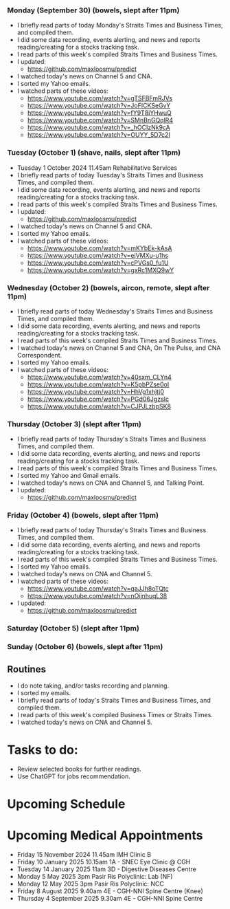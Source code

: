 ### Monday (September 30) (bowels, slept after 11pm)
- I briefly read parts of today Monday's Straits Times and Business Times, and compiled them.
- I did some data recording, events alerting, and news and reports reading/creating for a stocks tracking task.
- I read parts of this week's compiled Straits Times and Business Times.
- I updated:
    - https://github.com/maxloosmu/predict
- I watched today's news on Channel 5 and CNA.
- I sorted my Yahoo emails.
- I watched parts of these videos:
    - https://www.youtube.com/watch?v=gTSFBFmRJVs
    - https://www.youtube.com/watch?v=JoFICKSeGvY
    - https://www.youtube.com/watch?v=fY9T8iYHwuQ
    - https://www.youtube.com/watch?v=SMnBnGQqlR4
    - https://www.youtube.com/watch?v=_hOCIzNk9cA
    - https://www.youtube.com/watch?v=OUYY_5D7c2I

### Tuesday (October 1) (shave, nails, slept after 11pm)
- Tuesday 1 October 2024 11.45am Rehabilitative Services
- I briefly read parts of today Tuesday's Straits Times and Business Times, and compiled them.
- I did some data recording, events alerting, and news and reports reading/creating for a stocks tracking task.
- I read parts of this week's compiled Straits Times and Business Times.
- I updated:
    - https://github.com/maxloosmu/predict
- I watched today's news on Channel 5 and CNA.
- I sorted my Yahoo emails.
- I watched parts of these videos:
    - https://www.youtube.com/watch?v=mKYbEk-kAsA
    - https://www.youtube.com/watch?v=ejVMXu-u1hs
    - https://www.youtube.com/watch?v=cPVGs0_fu1U
    - https://www.youtube.com/watch?v=gxRc1MXQ9wY

### Wednesday (October 2) (bowels, aircon, remote, slept after 11pm)
- I briefly read parts of today Wednesday's Straits Times and Business Times, and compiled them.
- I did some data recording, events alerting, and news and reports reading/creating for a stocks tracking task.
- I read parts of this week's compiled Straits Times and Business Times.
- I watched today's news on Channel 5 and CNA, On The Pulse, and CNA Correspondent.
- I sorted my Yahoo emails.
- I watched parts of these videos:
    - https://www.youtube.com/watch?v=40sxm_CLYn4
    - https://www.youtube.com/watch?v=K5pbPZse0oI
    - https://www.youtube.com/watch?v=HhVg1xhjtj0
    - https://www.youtube.com/watch?v=PGd06JgzsIc
    - https://www.youtube.com/watch?v=CJPJLzbpSK8

### Thursday (October 3) (slept after 11pm)
- I briefly read parts of today Thursday's Straits Times and Business Times, and compiled them.
- I did some data recording, events alerting, and news and reports reading/creating for a stocks tracking task.
- I read parts of this week's compiled Straits Times and Business Times.
- I sorted my Yahoo and Gmail emails.
- I watched today's news on CNA and Channel 5, and Talking Point.
- I updated:
    - https://github.com/maxloosmu/predict

### Friday (October 4) (bowels, slept after 11pm)
- I briefly read parts of today Thursday's Straits Times and Business Times, and compiled them.
- I did some data recording, events alerting, and news and reports reading/creating for a stocks tracking task.
- I read parts of this week's compiled Straits Times and Business Times.
- I sorted my Yahoo emails.
- I watched today's news on CNA and Channel 5.
- I watched parts of these videos:
    - https://www.youtube.com/watch?v=qaJJh8oTQtc
    - https://www.youtube.com/watch?v=nOijnhuqL38
- I updated:
    - https://github.com/maxloosmu/predict

### Saturday (October 5) (slept after 11pm)


### Sunday (October 6) (bowels, slept after 11pm)





## Routines
- I do note taking, and/or tasks recording and planning.
- I sorted my emails.
- I briefly read parts of today's Straits Times and Business Times, and compiled them.
- I read parts of this week's compiled Business Times or Straits Times.
- I watched today's news on CNA and Channel 5.

# Tasks to do:
- Review selected books for further readings.
- Use ChatGPT for jobs recommendation.

# Upcoming Schedule

# Upcoming Medical Appointments
- Friday 15 November 2024 11.45am IMH Clinic B
- Friday 10 January 2025 10.15am 1A - SNEC Eye Clinic @ CGH
- Tuesday 14 January 2025 11am 3D - Digestive Diseases Centre
- Monday 5 May 2025 3pm Pasir Ris Polyclinic: Lab (NF)
- Monday 12 May 2025 3pm Pasir Ris Polyclinic: NCC
- Friday 8 August 2025 9.40am 4E - CGH-NNI Spine Centre (Knee)
- Thursday 4 September 2025 9.30am 4E - CGH-NNI Spine Centre
